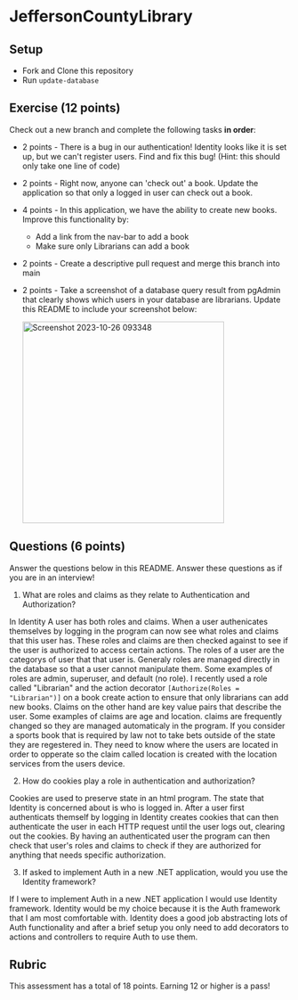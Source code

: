 # JeffersonCountyLibrary

## Setup
* Fork and Clone this repository
* Run `update-database`

## Exercise (12 points)

Check out a new branch and complete the following tasks **in order**:
* 2 points - There is a bug in our authentication!  Identity looks like it is set up, but we can't register users.  Find and fix this bug! (Hint: this should only take one line of code)
* 2 points - Right now, anyone can 'check out' a book.  Update the application so that only a logged in user can check out a book.
* 4 points - In this application, we have the ability to create new books.  Improve this functionality by:
  * Add a link from the nav-bar to add a book
  * Make sure only Librarians can add a book
* 2 points - Create a descriptive pull request and merge this branch into main
* 2 points - Take a screenshot of a database query result from pgAdmin that clearly shows which users in your database are librarians.  Update this README to include your screenshot below:

  <img width="362" alt="Screenshot 2023-10-26 093348" src="https://github.com/RafiWick/Launch_Mod5Week3Assessment/assets/130600943/7cd245ea-f9cc-4288-882b-4d9abd00ca92">

## Questions (6 points)

Answer the questions below in this README.  Answer these questions as if you are in an interview!

1. What are roles and claims as they relate to Authentication and Authorization?

In Identity A user has both roles and claims. When a user authenicates themselves by logging in the program can now see what roles and claims that this user has. These roles and claims are then checked against to see if the user is authorized to access certain actions. The roles of a user are the categorys of user that that user is. Generaly roles are managed directly in the database so that a user cannot manipulate them. Some examples of roles are admin, superuser, and default (no role). I recently used a role called "Librarian" and the action decorator `[Authorize(Roles = "Librarian")]` on a book create action to ensure that only librarians can add new books. Claims on the other hand are key value pairs that describe the user. Some examples of claims are age and location. claims are frequently changed so they are managed automaticaly in the program. If you consider a sports book that is required by law not to take bets outside of the state they are regestered in. They need to know where the users are located in order to opperate so the claim called location is created with the location services from the users device.

2. How do cookies play a role in authentication and authorization?

Cookies are used to preserve state in an html program. The state that Identity is concerned about is who is logged in. After a user first authenticats themself by logging in Identity creates cookies that can then authenticate the user in each HTTP request until the user logs out, clearing out the cookies. By having an authenticated user the program can then check that user's roles and claims to check if they are authorized for anything that needs specific authorization.

3. If asked to implement Auth in a new .NET application, would you use the Identity framework?

If I were to implement Auth in a new .NET application I would use Identity framework. Identity would be my choice because it is the Auth framework that I am most comfortable with. Identity does a good job abstracting lots of Auth functionality and after a brief setup you only need to add decorators to actions and controllers to require Auth to use them.

## Rubric

This assessment has a total of 18 points.  Earning 12 or higher is a pass!
